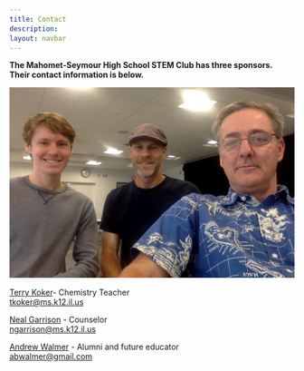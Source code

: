 ```yaml
---
title: Contact
description:
layout: navbar
---
```


**The Mahomet-Seymour High School STEM Club has three sponsors.  
Their contact information is below.**

![](images/STEMclubSponsors.jpg)

[Terry Koker](mailto:tkoker@ms.k12.il.us)- Chemistry Teacher                                    
tkoker@ms.k12.il.us



[Neal Garrison](mailto:ngarrison@ms.k12.il.us) - Counselor                   
ngarrison@ms.k12.il.us



[Andrew Walmer](mailto:abwalmer@gmail.com) - Alumni and future educator    
abwalmer@gmail.com


